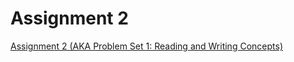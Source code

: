 # Assignment 2



[Assignment 2 (AKA Problem Set 1: Reading and Writing Concepts)](https://docs.google.com/document/d/e/2PACX-1vQKlq_e2QjrgSwl__TCxR8pp_3d1aUuvxnXqoYv2DsY7bPit33QEyH0NaeakanPV-3ILtYo2j8raChS/pub)
